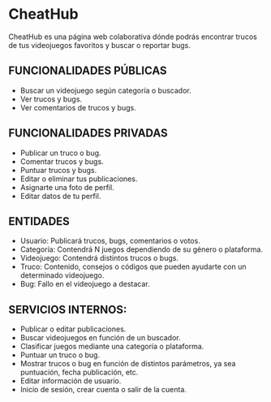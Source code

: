 # CheatHub

CheatHub es una página web colaborativa dónde podrás encontrar trucos de tus videojuegos favoritos y buscar o reportar bugs.

## FUNCIONALIDADES PÚBLICAS
-	Buscar un videojuego según categoría o buscador.
-	Ver trucos y bugs.
-	Ver comentarios de trucos y bugs.

## FUNCIONALIDADES PRIVADAS
- Publicar un truco o bug.
- Comentar trucos y bugs.
- Puntuar trucos y bugs.
- Editar o eliminar tus publicaciones.
- Asignarte una foto de perfil.
- Editar datos de tu perfil.

## ENTIDADES
- Usuario: Publicará trucos, bugs, comentarios o votos. 
- Categoría: Contendrá N juegos dependiendo de su género o plataforma.
- Videojuego: Contendrá distintos trucos o bugs.
- Truco: Contenido, consejos o códigos que pueden ayudarte con un determinado videojuego.
- Bug: Fallo en el videojuego a destacar.

## SERVICIOS INTERNOS:
- Publicar o editar publicaciones.
- Buscar videojuegos en función de un buscador.
-	Clasificar juegos mediante una categoría o plataforma.
-	Puntuar un truco o bug.
-	Mostrar trucos o bug en función de distintos parámetros, ya sea puntuación, fecha publicación, etc.
-	Editar información de usuario.
-	Inicio de sesión, crear cuenta o salir de la cuenta. 




